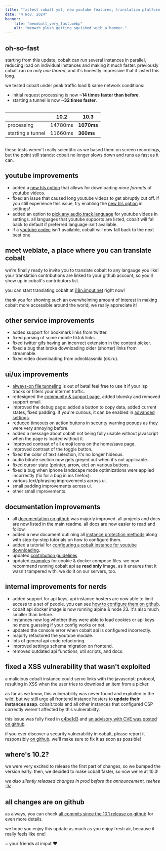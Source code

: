 ```yaml
---
title: "fastest cobalt yet, new youtube features, translation platform, and a lot more"
date: "4 Nov, 2024"
banner:
    file: "meowbalt_very_fast.webp"
    alt: "meowth plush getting squished with a hammer."
---
```


## oh-so-fast
starting from this update, cobalt can run several instances in parallel, reducing load on individual instances and making it much faster.
previously cobalt ran on *only one thread*, and it's honestly impressive that it lasted this long.

we tested cobalt under peak traffic load & same network conditions:
- initial request processing is now **~14 times faster than before**.
- starting a tunnel is now **~32 times faster**.

<div style="display: flex; justify-content: center;">

|                   | 10.2    | **10.3**   |
|-------------------|---------|------------|
| processing        | 14780ms | **1070ms** |
| starting a tunnel | 11660ms | **360ms**  |

</div>

these tests weren't really scientific as we based them on screen recordings,
but the point still stands: cobalt no longer slows down and runs as fast as it can.

## youtube improvements
- added a [new hls option](/settings/video#youtube-hls) that allows for downloading *more formats* of youtube videos.
- fixed an issue that caused long youtube videos to get abruptly cut off. if you still experience this issue, try enabling the [new hls option](/settings/video#youtube-hls) in settings!
- added an option to [pick any audio track language](/settings/audio#youtube-dub) for youtube videos in settings. all languages that youtube supports are listed, cobalt will fall back to default if preferred language isn't available.
- if a [youtube codec](/settings/video#youtube-codec) isn't available, cobalt will now fall back to the next best one.

## meet weblate, a place where you can translate cobalt
we're finally ready to invite you to translate cobalt to any langauge you like! your translation contributions are linked to your github account, so you'll show up in cobalt's contributors list.

you can start translating cobalt at [i18n.imput.net](https://i18n.imput.net/) right now!

thank you for showing such an overwhelming amount of interest in making cobalt more accessible around the world, we really appreciate it!

## other service improvements
- added support for bookmark links from twitter.
- fixed parsing of some mobile tiktok links.
- fixed twitter gifs having an incorrect extension in the content picker.
- fixed a bug that broke downloading older (shorter) links from streamable.
- fixed video downloading from odnoklassniki (ok.ru).

## ui/ux improvements
- [always-on file tunneling](/settings/privacy#tunnel) is out of beta! feel free to use it if your isp tracks or filters your internet traffic.
- redesigned the [community & support page](/about/community), added bluesky and removed support email.
- improved the debug page: added a button to copy data, added current states, fixed padding. if you're curious, it can be enabled in [advanced settings](/settings/advanced#debug).
- reduced timeouts on action buttons in security warning popups as they were very annoying before.
- added a message about cobalt not being fully usable without javascript when the page is loaded without it.
- improved contrast of all emoji icons on the home/save page.
- improved contrast of the toggle button.
- fixed the color of text selection, it's no longer hideous.
- audio bitrate section now gets greyed out when it's not applicable.
- fixed cursor state (pointer, arrow, etc) on various buttons.
- fixed a bug when iphone landscape mode optimizations were applied incorrectly (fix for a bug in ios firefox).
- various text/phrasing improvements across ui.
- small padding improvements across ui.
- other small improvements.

## documentation improvements
- all [documentation on github](https://github.com/imputnet/cobalt) was majorly improved. all projects and docs are now listed in the main readme. all docs are now easier to read and follow.
- added a new document outlining all [instance protection methods](https://github.com/imputnet/cobalt/blob/main/docs/protect-an-instance.md) along with step-by-step tutorials on how to configure them.
- added a tutorial for [configuring a cobalt instance for youtube downloading](https://github.com/imputnet/cobalt/blob/main/docs/configure-for-youtube.md).
- updated [contribution guidelines](https://github.com/imputnet/cobalt/blob/main/CONTRIBUTING.md).
- updated [examples](https://github.com/imputnet/cobalt/tree/main/docs/examples) for cookie & docker compose files. we now recommend running cobalt api as **read only** image, as it ensures that it wasn't tampered with. we do it on our servers, too.

## internal improvements for nerds
- added support for api keys, api instance hosters are now able to limit access to a set of people. you can see [how to configure them on github](https://github.com/imputnet/cobalt/blob/main/docs/protect-an-instance.md#configure-api-keys).
- cobalt api docker image is now running alpine & node 23. it's also much smaller than before.
- instances now log whether they were able to load cookies or api keys. no more guessing if your config works or not.
- updated the console error when cobalt api is configured incorrectly.
- majorly refactored the youtube module.
- lots of general api code refactoring.
- improved settings schema migration on frontend.
- removed outdated api functions, util scripts, and docs.

## fixed a XSS vulnerability that wasn't exploited
a malicious cobalt instance could serve links with the javascript: protocol, resulting in XSS when the user tries to download an item from a picker.

as far as we know, this vulnerability was never found and exploited in the wild, but we still urge all frontend instance hosters to **update their instances asap**. cobalt.tools and all other instances that configured CSP correctly weren't affected by this vulnerability.

this issue was fully fixed in [c4be1d3](https://github.com/imputnet/cobalt/commit/c4be1d3a37b0deb6b6087ec7a815262ac942daf1) and [an advisory with CVE was posted on github](https://github.com/imputnet/cobalt/security/advisories/GHSA-cm4c-v4cm-3735).

if you ever discover a security vulnerability in cobalt, please report it responsibly [on github](https://github.com/imputnet/cobalt/security/advisories/new). we'll make sure to fix it as soon as possible!

## where's 10.2?
we were very excited to release the first part of changes, so we bumped the version early. then, we decided to make cobalt faster, so now we're at 10.3!

*we also silently released changes in prod before the announcement, teehee :3c*

## all changes are on github
as always, you can check [all commits since the 10.1 release on github](https://github.com/imputnet/cobalt/compare/f461b02f...main) for even more details.

we hope you enjoy this update as much as you enjoy fresh air, because it really feels like one!

\~ your friends at imput ❤️